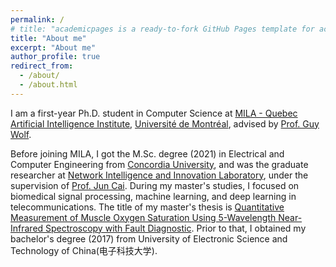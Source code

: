 ```yaml
---
permalink: /
# title: "academicpages is a ready-to-fork GitHub Pages template for academic personal websites"
title: "About me"
excerpt: "About me"
author_profile: true
redirect_from: 
  - /about/
  - /about.html
---
```


I am a first-year Ph.D. student in Computer Science at [MILA - Quebec Artificial Intelligence Institute](https://mila.quebec/en/),  [Université de Montréal](https://www.umontreal.ca/en/), advised by [Prof. Guy Wolf](http://guywolf.org/).

Before joining MILA, I got the M.Sc. degree (2021) in Electrical and Computer Engineering from [Concordia University](https://www.concordia.ca/), and was the graduate researcher at [Network Intelligence and Innovation Laboratory](https://users.encs.concordia.ca/~juncai/), under the supervision of [Prof. Jun Cai](https://www.concordia.ca/artsci/polisci/faculty.html?fpid=jun-cai). During my master's studies, I focused on biomedical signal processing, machine learning, and deep learning in telecommunications. The title of my master's thesis is [Quantitative Measurement of Muscle Oxygen Saturation Using 5-Wavelength Near-Infrared Spectroscopy with Fault Diagnostic](https://spectrum.library.concordia.ca/988003/). Prior to that, I obtained my bachelor's degree (2017) from University of Electronic Science and Technology of China(电子科技大学).

